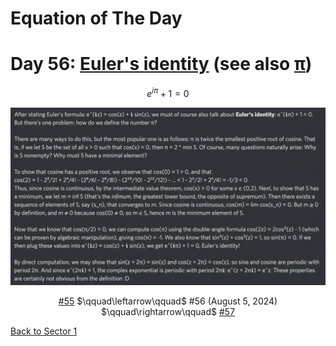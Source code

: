 # Equation of The Day

# Day 56: [Euler's identity](https://en.wikipedia.org/wiki/Euler%27s_identity) (see also [π](https://en.wikipedia.org/wiki/Pi))

$$e^{i\pi}+1=0$$

<picture><img alt="Day 56" src="0056.png"></picture>

<center><a href="0055.html">#55</a> $\qquad\leftarrow\qquad$ #56 (August 5, 2024) $\qquad\rightarrow\qquad$ <a href="0057.html">#57</a></center>

[Back to Sector 1](../0-63.md)